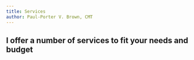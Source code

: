 ```yaml
---
title: Services
author: Paul-Porter V. Brown, CMT
---
```


## I offer a number of services to fit your needs and budget
